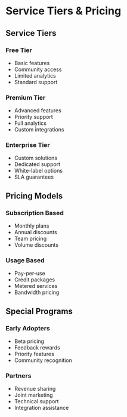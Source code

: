 # Service Tiers & Pricing

## Service Tiers
### Free Tier
- Basic features
- Community access
- Limited analytics
- Standard support

### Premium Tier
- Advanced features
- Priority support
- Full analytics
- Custom integrations

### Enterprise Tier
- Custom solutions
- Dedicated support
- White-label options
- SLA guarantees

## Pricing Models
### Subscription Based
- Monthly plans
- Annual discounts
- Team pricing
- Volume discounts

### Usage Based
- Pay-per-use
- Credit packages
- Metered services
- Bandwidth pricing

## Special Programs
### Early Adopters
- Beta pricing
- Feedback rewards
- Priority features
- Community recognition

### Partners
- Revenue sharing
- Joint marketing
- Technical support
- Integration assistance
